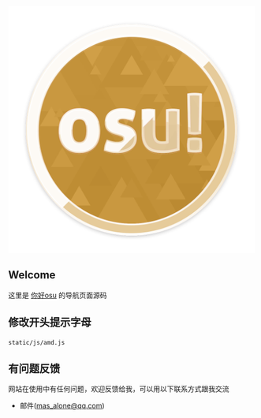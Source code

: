 <img width="500" alt="你好osu" src="hiosu.png">

## Welcome
这里是 [你好osu](https://www.hiosu.com) 的导航页面源码

## 修改开头提示字母
`static/js/amd.js`

## 有问题反馈
网站在使用中有任何问题，欢迎反馈给我，可以用以下联系方式跟我交流

* 邮件(mas_alone@qq.com)
